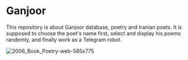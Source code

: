 # Ganjoor
This repository is about Ganjoor database, poetry and Iranian poets. It is supposed to choose the poet's name first, select and display his poems randomly, and finally work as a Telegram robot.

![2006_Book_Poetry-web-585x775](https://user-images.githubusercontent.com/127476479/230677175-6b864c45-25f1-4c75-811f-ccf3cb208e00.jpg)
